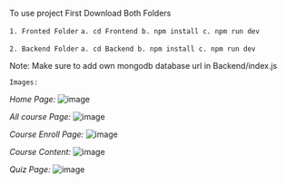 To use project First Download Both Folders

`1. Fronted Folder`
    ```a. cd Frontend
    b. npm install
    c. npm run dev```

`2. Backend Folder`
    ```a. cd Backend
    b. npm install
    c. npm run dev```


Note: Make sure to add own mongodb database url in Backend/index.js


`Images:`

*Home Page:*
![image](https://github.com/karanrajput2003/Online_Teaching_Website/assets/97956908/5cdb4e94-ad8f-485a-b3f8-0e1999e4e30b)

*All course Page:*
![image](https://github.com/karanrajput2003/Online_Teaching_Website/assets/97956908/619b48a0-1bd3-4375-8a01-62f128b1faf6)

*Course Enroll Page:*
![image](https://github.com/karanrajput2003/Online_Teaching_Website/assets/97956908/a681c732-5ddb-4150-9106-ec28694852f7)

*Course Content:*
![image](https://github.com/karanrajput2003/Online_Teaching_Website/assets/97956908/1f48a3a8-ebc2-46b9-b139-735127d9db6a)

*Quiz Page:*
![image](https://github.com/karanrajput2003/Online_Teaching_Website/assets/97956908/6a9891df-246b-427e-9876-4f6dc0a4ffef)

